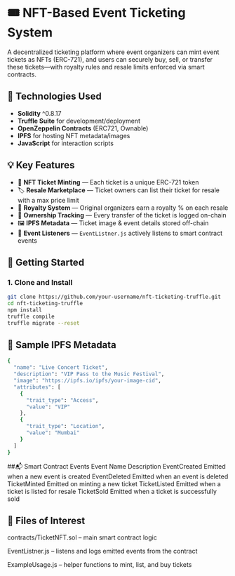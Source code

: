 # 🎟️ NFT-Based Event Ticketing System

A decentralized ticketing platform where event organizers can mint event tickets as NFTs (ERC-721), and users can securely buy, sell, or transfer these tickets—with royalty rules and resale limits enforced via smart contracts.

## 🔧 Technologies Used

- **Solidity** ^0.8.17
- **Truffle Suite** for development/deployment
- **OpenZeppelin Contracts** (ERC721, Ownable)
- **IPFS** for hosting NFT metadata/images
- **JavaScript** for interaction scripts

## 💡 Key Features

- 🎫 **NFT Ticket Minting** — Each ticket is a unique ERC-721 token
- 🏷️ **Resale Marketplace** — Ticket owners can list their ticket for resale with a max price limit
- 💸 **Royalty System** — Original organizers earn a royalty % on each resale
- 👥 **Ownership Tracking** — Every transfer of the ticket is logged on-chain
- 🖼️ **IPFS Metadata** — Ticket image & event details stored off-chain
- 📡 **Event Listeners** — `EventListner.js` actively listens to smart contract events

## 🚀 Getting Started

### 1. Clone and Install

```bash
git clone https://github.com/your-username/nft-ticketing-truffle.git
cd nft-ticketing-truffle
npm install
truffle compile
truffle migrate --reset
```
## 📜 Sample IPFS Metadata
```bash
{
  "name": "Live Concert Ticket",
  "description": "VIP Pass to the Music Festival",
  "image": "https://ipfs.io/ipfs/your-image-cid",
  "attributes": [
    {
      "trait_type": "Access",
      "value": "VIP"
    },
    {
      "trait_type": "Location",
      "value": "Mumbai"
    }
  ]
}
```
##📬 Smart Contract Events
Event Name	Description
EventCreated	Emitted when a new event is created
EventDeleted	Emitted when an event is deleted
TicketMinted	Emitted on minting a new ticket
TicketListed	Emitted when a ticket is listed for resale
TicketSold	Emitted when a ticket is successfully sold

## 📂 Files of Interest
contracts/TicketNFT.sol – main smart contract logic

EventListner.js – listens and logs emitted events from the contract

ExampleUsage.js – helper functions to mint, list, and buy tickets

